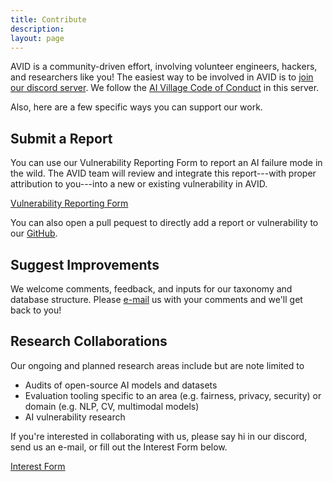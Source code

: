 ```yaml
---
title: Contribute
description: 
layout: page
---
```


<!-- {{< button relref="/" >}}Get Home{{< /button >}}
{{< button href="https://gohugo.io/" >}}Hugo{{< /button >}}
{{% button href="https://gohugo.io/" %}}Get Hugo{{% /button %}} -->

AVID is a community-driven effort, involving volunteer engineers, hackers, and researchers like you! The easiest way to be involved in AVID is to [join our discord server](https://discord.com/invite/FcXYZzmv3T). We follow the [AI Village Code of Conduct](https://aivillage.org/conduct/) in this server.

Also, here are a few specific ways you can support our work.

## Submit a Report
You can use our Vulnerability Reporting Form to report an AI failure mode in the wild. The AVID team will review and integrate this report---with proper attribution to you---into a new or existing vulnerability in AVID.

<!-- need a button -->
[Vulnerability Reporting Form](https://airtable.com/shrOCPagOzxNpgV96)

You can also open a pull pequest to directly add a report or vulnerability to our [GitHub](https://github.com/avidml/avid-db).

## Suggest Improvements
We welcome comments, feedback, and inputs for our taxonomy and database structure. Please [e-mail](mailto:avid.mldb@gmail.com) us with your comments and we'll get back to you!

## Research Collaborations
Our ongoing and planned research areas include but are note limited to

- Audits of open-source AI models and datasets
- Evaluation tooling specific to an area (e.g. fairness, privacy, security) or domain (e.g. NLP, CV, multimodal models)
- AI vulnerability research

If you're interested in collaborating with us, please say hi in our discord, send us an e-mail, or fill out the Interest Form below.

[Interest Form](https://airtable.com/shrtZj66GcF9FXmb8)